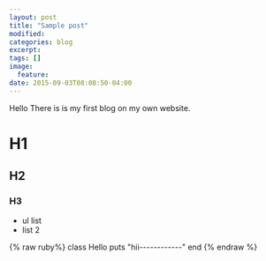 ```yaml
---
layout: post
title: "Sample post"
modified:
categories: blog
excerpt:
tags: []
image:
  feature:
date: 2015-09-03T08:08:50-04:00
---
```


Hello There is is my first blog on my own website.

# H1

## H2

### H3

* ul list
* list 2

{% raw ruby%}
class Hello
puts "hii------------"
end
{% endraw %}